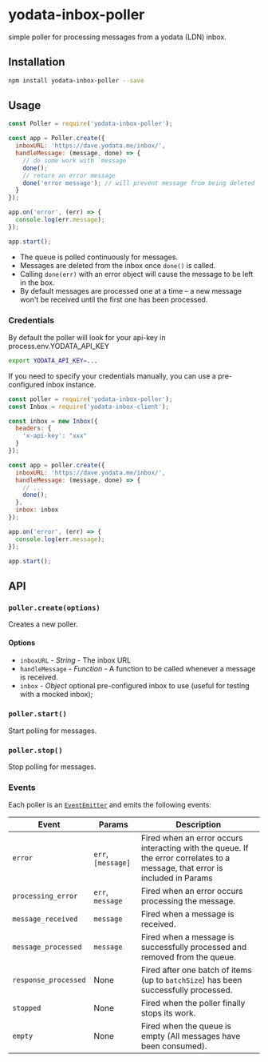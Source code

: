 # yodata-inbox-poller

simple poller for processing messages from a yodata (LDN) inbox. 

## Installation

```bash
npm install yodata-inbox-poller --save
```

## Usage

```js
const Poller = require('yodata-inbox-poller');

const app = Poller.create({
  inboxURL: 'https://dave.yodata.me/inbox/',
  handleMessage: (message, done) => {
    // do some work with `message`
    done();
    // return an error message 
    done('error message'); // will prevent message from being deleted
  }
});

app.on('error', (err) => {
  console.log(err.message);
});

app.start();
```

* The queue is polled continuously for messages.
* Messages are deleted from the inbox once `done()` is called.
* Calling `done(err)` with an error object will cause the message to be left in the box.
* By default messages are processed one at a time – a new message won't be received until the first one has been processed.

### Credentials

By default the poller will look for your api-key in process.env.YODATA_API_KEY

```bash
export YODATA_API_KEY=...
```

If you need to specify your credentials manually, you can use a pre-configured inbox instance.

```js
const poller = require('yodata-inbox-poller');
const Inbox = require('yodata-inbox-client');

const inbox = new Inbox({
  headers: {
    'x-api-key': "xxx"
  }
});

const app = poller.create({
  inboxURL: 'https://dave.yodata.me/inbox/',
  handleMessage: (message, done) => {
    // ...
    done();
  },
  inbox: inbox
});

app.on('error', (err) => {
  console.log(err.message);
});

app.start();
```

## API

### `poller.create(options)`

Creates a new poller.

#### Options

* `inboxURL` - _String_ - The inbox URL
* `handleMessage` - _Function_ - A function to be called whenever a message is received.
* `inbox` - _Object_ optional pre-configured inbox to use (useful for testing with a mocked inbox);

### `poller.start()`

Start polling for messages.

### `poller.stop()`

Stop polling for messages.

### Events

Each poller is an [`EventEmitter`](http://nodejs.org/api/events.html) and emits the following events:

|Event|Params|Description|
|-----|------|-----------|
|`error`|`err`, `[message]`|Fired when an error occurs interacting with the queue. If the error correlates to a message, that error is included in Params|
|`processing_error`|`err`, `message`|Fired when an error occurs processing the message.|
|`message_received`|`message`|Fired when a message is received.|
|`message_processed`|`message`|Fired when a message is successfully processed and removed from the queue.|
|`response_processed`|None|Fired after one batch of items (up to `batchSize`) has been successfully processed.|
|`stopped`|None|Fired when the poller finally stops its work.|
|`empty`|None|Fired when the queue is empty (All messages have been consumed).|


